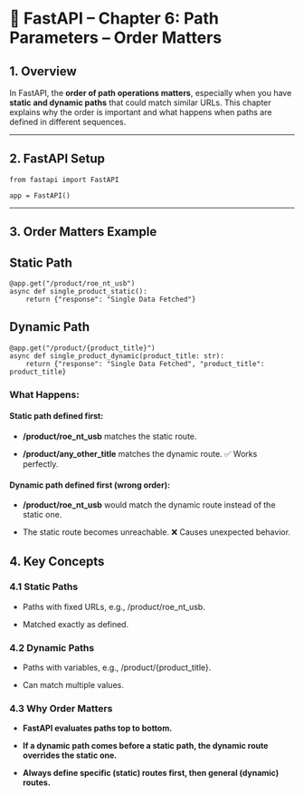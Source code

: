 # 📘 FastAPI – Chapter 6: Path Parameters – Order Matters

## 1. Overview

In FastAPI, the **order of path operations matters**, especially when you have **static and dynamic paths** that could match similar URLs. This chapter explains why the order is important and what happens when paths are defined in different sequences.

---

## 2. FastAPI Setup

```
from fastapi import FastAPI

app = FastAPI()
```
---
## 3. Order Matters Example

## Static Path
```
@app.get("/product/roe_nt_usb")
async def single_product_static():
    return {"response": "Single Data Fetched"}
```

## Dynamic Path
```
@app.get("/product/{product_title}")
async def single_product_dynamic(product_title: str):
    return {"response": "Single Data Fetched", "product_title": product_title}
```
### What Happens:
#### Static path defined first:

* **/product/roe_nt_usb** matches the static route.

* **/product/any_other_title** matches the dynamic route.
✅ Works perfectly.

#### Dynamic path defined first (wrong order):

* **/product/roe_nt_usb** would match the dynamic route instead of the static one.

* The static route becomes unreachable.
❌ Causes unexpected behavior.

## 4. Key Concepts
### 4.1 Static Paths
* Paths with fixed URLs, e.g., /product/roe_nt_usb.

* Matched exactly as defined.

### 4.2 Dynamic Paths
* Paths with variables, e.g., /product/{product_title}.

* Can match multiple values.

### 4.3 Why Order Matters
* **FastAPI evaluates paths top to bottom.**

* **If a dynamic path comes before a static path, the dynamic route overrides the static one.**

* **Always define specific (static) routes first, then general (dynamic) routes.**
